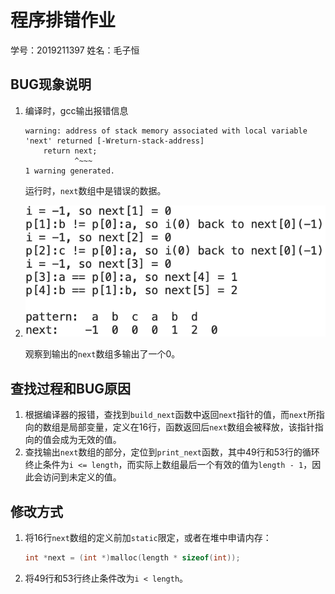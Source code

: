 # 程序排错作业

学号：2019211397
姓名：毛子恒

## BUG现象说明

1. 编译时，gcc输出报错信息

    ```
    warning: address of stack memory associated with local variable 'next' returned [-Wreturn-stack-address]
        return next;
               ^~~~
    1 warning generated.
    ```

    运行时，`next`数组中是错误的数据。

2. ![](./images/running.png)

    观察到输出的`next`数组多输出了一个0。

## 查找过程和BUG原因

1. 根据编译器的报错，查找到`build_next`函数中返回`next`指针的值，而`next`所指向的数组是局部变量，定义在16行，函数返回后`next`数组会被释放，该指针指向的值会成为无效的值。
2. 查找输出`next`数组的部分，定位到`print_next`函数，其中49行和53行的循环终止条件为`i <= length`，而实际上数组最后一个有效的值为`length - 1`，因此会访问到未定义的值。

## 修改方式

1. 将16行`next`数组的定义前加`static`限定，或者在堆中申请内存：

    ```C
    int *next = (int *)malloc(length * sizeof(int));
    ```

2. 将49行和53行终止条件改为`i < length`。



